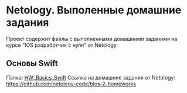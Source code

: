 # Netology. Выполенные домашние задания

Проект содержит файлы с выполненными домашними заданиям на курсе "IOS разработчик с нуля" от Netology

## Основы Swift 
Папка:  [HW_Basics_Swift](https://github.com/AleshaTaguch/Netology/tree/main/HW_Basics_Swift%20)
Ссылка на домашние задания от Netology: https://github.com/netology-code/bios-2-homeworks


